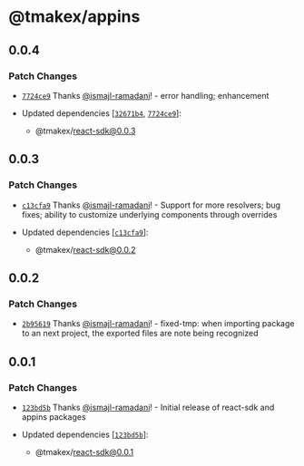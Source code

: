# @tmakex/appins

## 0.0.4

### Patch Changes

- [`7724ce9`](https://github.com/dart-tech/tmx/commit/7724ce9cd05f282fa924c7dd6ad60e13b6370263) Thanks [@ismajl-ramadani](https://github.com/ismajl-ramadani)! - error handling; enhancement

- Updated dependencies [[`32671b4`](https://github.com/dart-tech/tmx/commit/32671b45d26953ef8357560e419c4726cb2f0585), [`7724ce9`](https://github.com/dart-tech/tmx/commit/7724ce9cd05f282fa924c7dd6ad60e13b6370263)]:
  - @tmakex/react-sdk@0.0.3

## 0.0.3

### Patch Changes

- [`c13cfa9`](https://github.com/dart-tech/tmx/commit/c13cfa941b85c55eea8b974d223f0851e2187548) Thanks [@ismajl-ramadani](https://github.com/ismajl-ramadani)! - Support for more resolvers; bug fixes; ability to customize underlying components through overrides

- Updated dependencies [[`c13cfa9`](https://github.com/dart-tech/tmx/commit/c13cfa941b85c55eea8b974d223f0851e2187548)]:
  - @tmakex/react-sdk@0.0.2

## 0.0.2

### Patch Changes

- [`2b95619`](https://github.com/dart-tech/tmx/commit/2b9561938d1ce8ad95440b9de9d3a3c22d8c0737) Thanks [@ismajl-ramadani](https://github.com/ismajl-ramadani)! - fixed-tmp: when importing package to an next project, the exported files are note being recognized

## 0.0.1

### Patch Changes

- [`123bd5b`](https://github.com/dart-tech/tmx/commit/123bd5b08313cfdc99e834ba62e78d3979b3b59b) Thanks [@ismajl-ramadani](https://github.com/ismajl-ramadani)! - Initial release of react-sdk and appins packages

- Updated dependencies [[`123bd5b`](https://github.com/dart-tech/tmx/commit/123bd5b08313cfdc99e834ba62e78d3979b3b59b)]:
  - @tmakex/react-sdk@0.0.1
